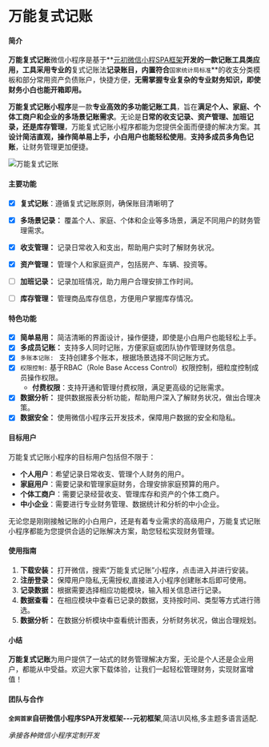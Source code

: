 # 万能复式记账

#### 简介

**万能复式记账**微信小程序是基于**[元初微信小程SPA框架](./manual/framework/about.md)**开发的一款记账工具类应用，工具采用专业的**复式记账法**记录账目，内置符合**`国家统计局标准`**的收支分类模板和部分常用资产负债账户，快捷方便，**无需掌握专业复杂的专业财务知识，即使财务小白也能开箱即用。**

**万能复式记账小程序**是一款**专业高效的多功能记账工具**，旨在**满足个人、家庭、个体工商户和企业的多场景记账需求**。无论是**日常的收支记录、资产管理、加班记录，还是库存管理**，万能复式记账小程序都能为您提供全面而便捷的解决方案。其**设计简洁直观，操作简单易上手，小白用户也能轻松使用**。**支持多成员多角色记账**，让财务管理更加便捷。

![万能复式记账](https://cdn.jsdelivr.net/gh/tgineer/images/images/gh_6b711893fde2_344-20240710215706657.jpg)

#### 主要功能

- [x] **复式记账**：遵循复式记账原则，确保账目清晰明了

- [x] **多场景记录：** 覆盖个人、家庭、个体和企业等多场景，满足不同用户的财务管理需求。
- [x] **收支管理：** 记录日常收入和支出，帮助用户实时了解财务状况。
- [x] **资产管理：** 管理个人和家庭资产，包括房产、车辆、投资等。
- [ ] **加班记录：** 记录加班情况，助力用户合理安排工作时间。
- [ ] **库存管理：** 管理商品库存信息，方便用户掌握库存情况。

#### 特色功能

- [x] **简单易用：** 简洁清晰的界面设计，操作便捷，即使是小白用户也能轻松上手。
- [x] **多成员记账：** 支持多人同时记账，方便家庭或团队协作管理财务信息。
- [x] `多账本记账: ` 支持创建多个账本，根据场景选择不同记账方式。
- [x] `权限控制:`  基于RBAC（Role Base Access Control）权限控制，细粒度控制成员操作权限。
  - **付费权限**：支持开通和管理付费权限，满足更高级的记账需求。
- [x] **数据分析：** 提供数据报表分析功能，帮助用户深入了解财务状况，做出合理决策。
- [x] **数据安全：** 使用微信小程序云开发技术，保障用户数据的安全和隐私。

#### 目标用户

万能复式记账小程序的目标用户包括但不限于：

- **个人用户**：希望记录日常收支、管理个人财务的用户。
- **家庭用户**：需要记录和管理家庭财务，合理安排家庭预算的用户。
- **个体工商户**：需要记录经营收支、管理库存和资产的个体工商户。
- **中小企业**：需要进行专业财务管理、数据统计和分析的中小企业。

无论您是刚刚接触记账的小白用户，还是有着专业需求的高级用户，万能复式记账小程序都能为您提供合适的记账解决方案，助您轻松实现财务管理。

#### 使用指南

1. **下载安装：** 打开微信，搜索“万能复式记账”小程序，点击进入并进行安装。
2. **注册登录：** 保障用户隐私,无需授权,直接进入小程序创建账本后即可使用。
3. **记录数据：** 根据需要选择相应功能模块，输入相关信息进行记录。
4. **数据查看：** 在相应模块中查看已记录的数据，支持按时间、类型等方式进行筛选。
5. **数据分析：** 在数据分析模块中查看统计图表，分析财务状况，做出合理规划。

#### 小结

**万能复式记账**为用户提供了一站式的财务管理解决方案，无论是个人还是企业用户，都能从中受益。欢迎大家下载体验，让我们一起轻松管理财务，实现财富增值！

#### 团队与合作

**`全网首家`**自研**微信小程序SPA开发框架---元初框架**,简洁UI风格,多主题多语言适配.

*承接各种微信小程序定制开发*





